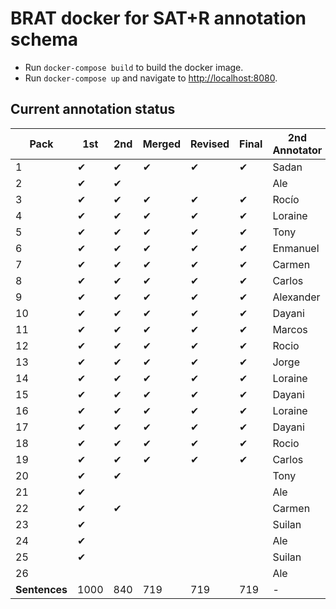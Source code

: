 # BRAT docker for SAT+R annotation schema

* Run `docker-compose build` to build the docker image.
* Run `docker-compose up` and navigate to [http://localhost:8080](http://localhost:8080).

## Current annotation status

| **Pack**      | **1st** | **2nd** | **Merged** | **Revised** | **Final** | **2nd Annotator** |
|--|--|--|--|--|--|--|
|  1 | ✔ | ✔ | ✔ | ✔ | ✔ | Sadan     |
|  2 | ✔ | ✔ |   |   |   | Ale       |
|  3 | ✔ | ✔ | ✔ | ✔ | ✔ | Rocío     |
|  4 | ✔ | ✔ | ✔ | ✔ | ✔ | Loraine   |
|  5 | ✔ | ✔ | ✔ | ✔ | ✔ | Tony      |
|  6 | ✔ | ✔ | ✔ | ✔ | ✔ | Enmanuel  |
|  7 | ✔ | ✔ | ✔ | ✔ | ✔ | Carmen    |
|  8 | ✔ | ✔ | ✔ | ✔ | ✔ | Carlos    |
|  9 | ✔ | ✔ | ✔ | ✔ | ✔ | Alexander |
| 10 | ✔ | ✔ | ✔ | ✔ | ✔ | Dayani    |
| 11 | ✔ | ✔ | ✔ | ✔ | ✔ | Marcos    |
| 12 | ✔ | ✔ | ✔ | ✔ | ✔ | Rocio     |
| 13 | ✔ | ✔ | ✔ | ✔ | ✔ | Jorge     |
| 14 | ✔ | ✔ | ✔ | ✔ | ✔ | Loraine   |
| 15 | ✔ | ✔ | ✔ | ✔ | ✔ | Dayani    |
| 16 | ✔ | ✔ | ✔ | ✔ | ✔ | Loraine   |
| 17 | ✔ | ✔ | ✔ | ✔ | ✔ | Dayani    |
| 18 | ✔ | ✔ | ✔ | ✔ | ✔ | Rocio     |
| 19 | ✔ | ✔ | ✔ | ✔ | ✔ | Carlos    |
| 20 | ✔ | ✔ |   |   |   | Tony      |
| 21 | ✔ |   |   |   |   | Ale       |
| 22 | ✔ | ✔ |   |   |   | Carmen    |
| 23 | ✔ |   |   |   |   | Suilan    |
| 24 | ✔ |   |   |   |   | Ale       |
| 25 | ✔ |   |   |   |   | Suilan    |
| 26 |   |   |   |   |   | Ale       |
| **Sentences** | 1000 | 840 | 719 | 719 | 719 | - |
